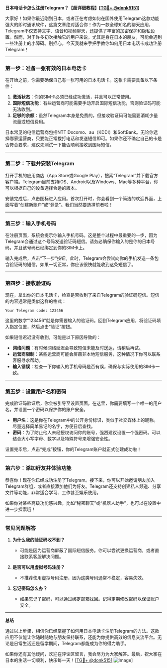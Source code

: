 **日本电话卡怎么注册Telegram？【超详细教程】[[TG💪+ @donk5151](https://t.me/s/donk5151)]**

大家好！如果你最近刚到日本，或者正在考虑如何在国外使用Telegram这款功能强大的即时通讯软件，这篇文章绝对适合你！作为一款全球知名的聊天应用，Telegram不仅支持文字、语音和视频聊天，还提供了丰富的加密保护和隐私设置。然而，对于许多初次接触它的用户来说，尤其是身在日本的朋友，可能会遇到一些注册上的小障碍。别担心，今天我就来手把手教你如何用日本电话卡成功注册Telegram！

---

### **第一步：准备一张有效的日本电话卡**

在开始之前，你需要确保自己有一张可用的日本电话卡。这张卡需要具备以下条件：

1. **激活状态**：你的SIM卡必须已经成功激活，并且可以正常使用。
2. **国际短信功能**：有些运营商可能需要手动开启国际短信功能，否则验证码可能无法收到。
3. **足够的余额**：虽然Telegram本身是免费的，但接收验证码可能需要消耗少量流量或短信费用。

日本常见的电信运营商包括NTT Docomo、au（KDDI）和SoftBank。无论你选择哪家运营商，只要能正常拨打电话和发送短信即可。如果你还不确定自己的卡是否符合要求，建议先测试一下能否顺利接收到国际短信。

---

### **第二步：下载并安装Telegram**

打开手机的应用商店（App Store或Google Play），搜索“Telegram”并下载官方客户端。Telegram目前支持iOS、Android以及Windows、Mac等多种平台，你可以根据自己的设备选择合适的版本。

安装完成后，点击图标进入应用。首次打开时，你会看到一个简洁的欢迎界面，上面写着“创建新账户”或“登录”。我们当然要选择前者啦！

---

### **第三步：输入手机号码**

在注册页面，系统会提示你输入手机号码。这是整个过程中最重要的一步，因为Telegram会通过这个号码发送验证码短信。请务必确保你输入的是你的日本号码，并且该号码已经绑定到你的SIM卡上。

输入完成后，点击“下一步”按钮。此时，Telegram会尝试向你的手机发送一条包含验证码的短信。如果一切正常，你应该很快就能收到这条短信了。

---

### **第四步：接收验证码**

现在，拿出你的日本电话卡，检查是否收到了来自Telegram的验证码短信。短信的内容通常是类似这样的格式：

```
Your Telegram code: 123456
```

这里的数字“123456”就是你需要输入的验证码。回到Telegram应用，将验证码填入指定位置，然后点击“验证”按钮。

如果短信迟迟没有收到，可能是以下原因导致的：
- **网络问题**：有时候网络延迟会导致短信未能及时送达，请稍后再试。
- **运营商限制**：某些运营商可能会屏蔽非本地短信服务，这种情况下你可以联系客服寻求帮助。
- **输入错误**：检查一下你输入的手机号码是否有误，确保与实际使用的SIM卡一致。

---

### **第五步：设置用户名和密码**

完成验证码验证后，你会被引导至设置页面。在这里，你需要填写一个唯一的用户名，并设置一个密码以保护你的账户安全。

- **用户名**：这是你在Telegram中的公开身份标识，类似于社交媒体上的昵称。尽量选择简单易记的名字，方便日后查找。
- **密码**：为了防止他人未经授权访问你的账号，强烈建议设置一个强密码。可以结合大小写字母、数字以及特殊符号来增强安全性。

设置完毕后，点击“完成”按钮，你的Telegram账户就正式创建成功啦！

---

### **第六步：添加好友并体验功能**

恭喜你！现在你已经成功注册了Telegram。接下来，你可以开始邀请朋友加入Telegram群组，或者直接添加他们为好友。Telegram还支持创建私人频道、分享文件等功能，非常适合学习、工作甚至娱乐使用。

如果你对某些高级功能感兴趣，比如“秘密聊天”或“机器人助手”，也可以在设置中进一步探索哦！

---

### **常见问题解答**

1. **为什么我的验证码收不到？**
   - 可能是因为运营商屏蔽了国际短信服务。你可以尝试更换运营商，或者直接联系客服解决问题。

2. **是否可以用虚拟号码注册？**
   - 不推荐使用虚拟号码注册，因为这类号码通常不稳定，容易失效。

3. **忘记密码怎么办？**
   - 如果忘记了密码，可以通过绑定邮箱找回。记得定期修改密码以保证账户安全。

---

**总结**

通过以上步骤，相信你已经掌握了如何用日本电话卡注册Telegram的方法。这款应用不仅能让你随时随地与朋友保持联系，还能为你提供高效的信息交流平台。无论是日常生活还是留学期间，Telegram都能成为你的得力助手。

如果你还有其他疑问，欢迎在评论区留言，我会尽力为大家解答。最后，祝大家在日本的生活一切顺利，快乐每一天！[[TG💪+ @donk5151](https://t.me/s/donk5151) ![Image](https://i.postimg.cc/rwNCRYN7/Snipaste-2025-04-30-17-27-05.png)]